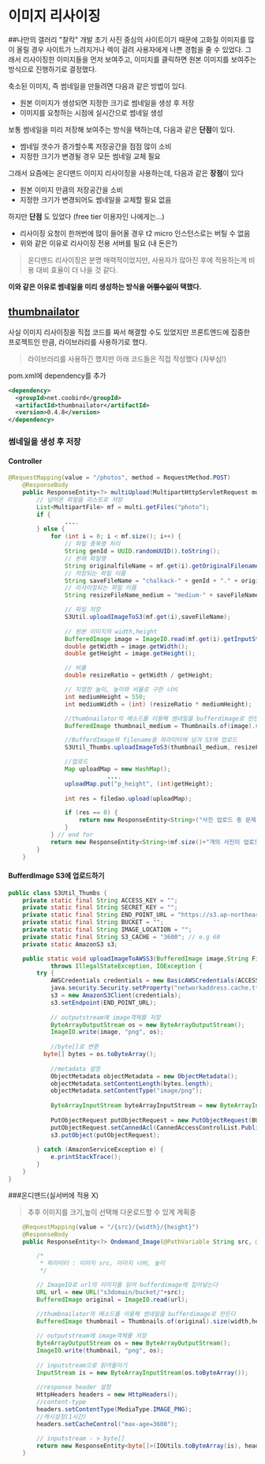 # 이미지 리사이징
 
##나만의 갤러리 "찰칵" 개발 초기
사진 중심의 사이트이기 때문에 고화질 이미지를 많이 올릴 경우 사이트가 느려지거나 렉이 걸려 사용자에게 나쁜 경험을 줄 수 있었다.
그래서 리사이징한 이미지들을 먼저 보여주고, 이미지를 클릭하면 원본 이미지를 보여주는 방식으로 진행하기로 결정했다.

축소된 이미지, 즉 썸네일을 만들려면 다음과 같은 방법이 있다.

* 원본 이미지가 생성되면 지정한 크기로 썸네일을 생성 후 저장
* 이미지를 요청하는 시점에 실시간으로 썸네일 생성

보통 썸네일을 미리 저장해 보여주는 방식을 택하는데, 다음과 같은 **단점**이 있다.

* 썸네일 갯수가 증가할수록 저장공간을 점점 많이 소비
* 지정한 크기가 변경될 경우 모든 썸네일 교체 필요

그래서 요즘에는 온디맨드 이미지 리사이징을 사용하는데, 다음과 같은 **장점**이 있다

* 원본 이미지 만큼의 저장공간을 소비
* 지정한 크기가 변경되어도 썸네일을 교체할 필요 없음

하지만 **단점** 도 있었다 (free tier 이용자인 나에게는...)

* 리사이징 요청이 한꺼번에 많이 들어올 경우 t2 micro 인스턴스로는 버틸 수 없음
* 위와 같은 이유로 리사이징 전용 서버를 필요 (내 돈은?)

>온디맨드 리사이징은 분명 매력적이었지만, 사용자가 많아진 후에 적용하는게 비용 대비 효율이 더 나을 것 같다.

**이와 같은 이유로 썸네일을 미리 생성하는 방식을  ~~어쩔수없이~~ 택했다.**

##  [thumbnailator](https://github.com/coobird/thumbnailator)

사실 이미지 리사이징을 직접 코드를 짜서 해결할 수도 있었지만 프론트엔드에 집중한 프로젝트인 만큼, 라이브러리를 사용하기로 했다.

>라이브러리를 사용하긴 했지만 아래 코드들은 직접 작성했다 (자부심!)

pom.xml에 dependency를 추가
``` xml
<dependency>
  <groupId>net.coobird</groupId>
  <artifactId>thumbnailator</artifactId>
  <version>0.4.8</version>
</dependency>
```

### 썸네일을 생성 후 저장

#### Controller 

``` java
@RequestMapping(value = "/photos", method = RequestMethod.POST)
	@ResponseBody
	public ResponseEntity<?> multiUpload(MultipartHttpServletRequest multi,HttpServletResponse response) throws IOException {
		// 넘어온 파일을 리스트로 저장
		List<MultipartFile> mf = multi.getFiles("photo");		
		if {    
        		....                
		} else {
			for (int i = 0; i < mf.size(); i++) {
				// 파일 중복명 처리
				String genId = UUID.randomUUID().toString();
				// 본래 파일명
				String originalfileName = mf.get(i).getOriginalFilename();
				// 저장되는 파일 이름
				String saveFileName = "chalkack-" + genId + "." + originalfileName;
				// 리사이징되는 파일 이름
				String resizeFileName_medium = "medium-" + saveFileName;

				// 파일 저장
				S3Util.uploadImageToS3(mf.get(i),saveFileName);
                
				// 원본 이미지의 width,height
				BufferedImage image = ImageIO.read(mf.get(i).getInputStream());
				double getWidth = image.getWidth();
				double getHeight = image.getHeight();

				// 비율
				double resizeRatio = getWidth / getHeight;

				// 지정한 높이, 높이와 비율로 구한 너비
				int mediumHeight = 550;				
				int mediumWidth = (int) (resizeRatio * mediumHeight);

				//thumbnailator의 메소드를 이용해 썸네일을 bufferdimage로 만든다
				BufferedImage thumbnail_medium = Thumbnails.of(image).size(mediumWidth,mediumHeight).asBufferedImage();

				//BufferdImage와 filename을 파라미터에 넘겨 S3에 업로드
				S3Util_Thumbs.uploadImageToS3(thumbnail_medium, resizeFileName_medium);

				//업로드
				Map uploadMap = new HashMap();
                			....      
				uploadMap.put("p_height", (int)getHeight);
				
				int res = filedao.upload(uploadMap);

				if (res == 0) {
					return new ResponseEntity<String>("사진 업로드 중 문제가 발생했습니다", HttpStatus.CONFLICT);
				}
			} // end for
			return new ResponseEntity<String>(mf.size()+"개의 사진이 업로드되었습니다", HttpStatus.CREATED);
		}
	}
```

#### BufferdImage S3에 업로드하기
``` java
public class S3Util_Thumbs {
	private static final String ACCESS_KEY = "";
	private static final String SECRET_KEY = "";
	private static final String END_POINT_URL = "https://s3.ap-northeast-2.amazonaws.com";
	private static final String BUCKET = "";
	private static final String IMAGE_LOCATION = "";
	private static final String S3_CACHE = "3600"; // e.g 60
	private static AmazonS3 s3;

	public static void uploadImageToAWSS3(BufferedImage image,String Filename)
			throws IllegalStateException, IOException {
		try {
			AWSCredentials credentials = new BasicAWSCredentials(ACCESS_KEY, SECRET_KEY);
			java.security.Security.setProperty("networkaddress.cache.ttl", S3_CACHE);
			s3 = new AmazonS3Client(credentials);
			s3.setEndpoint(END_POINT_URL);
			
            // outputstream에 image객체를 저장 
			ByteArrayOutputStream os = new ByteArrayOutputStream();
			ImageIO.write(image, "png", os);
            
            //byte[]로 변환
  		  byte[] bytes = os.toByteArray();
            
            //metadata 설정 
			ObjectMetadata objectMetadata = new ObjectMetadata();
			objectMetadata.setContentLength(bytes.length);
			objectMetadata.setContentType("image/png");
            
			ByteArrayInputStream byteArrayInputStream = new ByteArrayInputStream(bytes);            
            
			PutObjectRequest putObjectRequest = new PutObjectRequest(BUCKET, IMAGE_LOCATION + "/" + Filename, byteArrayInputStream, objectMetadata);
			putObjectRequest.setCannedAcl(CannedAccessControlList.PublicRead);
			s3.putObject(putObjectRequest);
			
		} catch (AmazonServiceException e) {
			e.printStackTrace();
		}						
	}
}
```





###온디맨드(실서버에 적용 X)
>추후 이미지를 크기,높이 선택해 다운로드할 수 있게 계획중

``` java
	@RequestMapping(value = "/{src}/{width}/{height}")
	@ResponseBody
	public ResponseEntity<?> Ondemand_Image(@PathVariable String src, @PathVariable int width,  @PathVariable int height ) throws IOException {

		/*
		 * 파라미터 : 이미지 src, 이미지 너비, 높이  
		 */

		// ImageIO로 url의 이미지를 읽어 bufferdimage에 집어넣는다
		URL url = new URL("s3domain/bucket/"+src);
		BufferedImage original = ImageIO.read(url);

		//thumbnailator의 메소드를 이용해 썸네일을 bufferdimage로 만든다
		BufferedImage thumbnail = Thumbnails.of(original).size(width,height).asBufferedImage();
		
		// outputstream에 image객체를 저장 
		ByteArrayOutputStream os = new ByteArrayOutputStream();		
		ImageIO.write(thumbnail, "png", os);		
		
		// inputstream으로 읽어들이기 
		InputStream is = new ByteArrayInputStream(os.toByteArray());
		
		//response header 설정 
		HttpHeaders headers = new HttpHeaders();
		//content-type
		headers.setContentType(MediaType.IMAGE_PNG);
		//캐시설정(1시간)
		headers.setCacheControl("max-age=3600");

		// inputstream - > byte[] 
		return new ResponseEntity<byte[]>(IOUtils.toByteArray(is), headers, HttpStatus.CREATED);
	}
```
